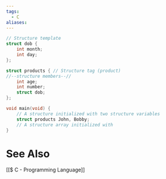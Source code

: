 ```yaml
---
tags:
  - C
aliases:
---
```

```c showlinenumbers
// Structure template
struct dob {
	int month;
	int day;
};

struct products { // Structure tag (product)
//--structure members--//
	int age;
	int number;
	struct dob; 
};

void main(void) {
	// A structure initialized with two structure variables
	struct products John, Bobby;
	// A structure array initialized with 
}
```


# See Also
[[$ C - Programming Language]]